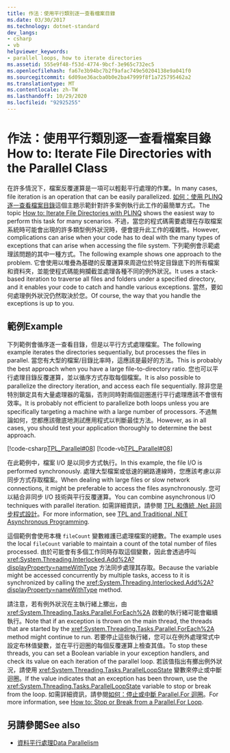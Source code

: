 ```yaml
---
title: 作法：使用平行類別逐一查看檔案目錄
ms.date: 03/30/2017
ms.technology: dotnet-standard
dev_langs:
- csharp
- vb
helpviewer_keywords:
- parallel loops, how to iterate directories
ms.assetid: 555e9f48-f53d-4774-9bcf-3e965c732ec5
ms.openlocfilehash: fa67e3b94bc7b2f9afac749e50204138e9a041f0
ms.sourcegitcommit: 6d09ae36acba0b0e2ba47999f8f1a725795462a2
ms.translationtype: MT
ms.contentlocale: zh-TW
ms.lasthandoff: 10/29/2020
ms.locfileid: "92925255"
---
```

# <a name="how-to-iterate-file-directories-with-the-parallel-class"></a><span data-ttu-id="e2802-102">作法：使用平行類別逐一查看檔案目錄</span><span class="sxs-lookup"><span data-stu-id="e2802-102">How to: Iterate File Directories with the Parallel Class</span></span>
<span data-ttu-id="e2802-103">在許多情況下，檔案反覆運算是一項可以輕鬆平行處理的作業。</span><span class="sxs-lookup"><span data-stu-id="e2802-103">In many cases, file iteration is an operation that can be easily parallelized.</span></span> <span data-ttu-id="e2802-104">[如何：使用 PLINQ 逐一查看檔案目錄](how-to-iterate-file-directories-with-plinq.md)這個主題示範針對許多案例執行此工作的最簡單方式。</span><span class="sxs-lookup"><span data-stu-id="e2802-104">The topic [How to: Iterate File Directories with PLINQ](how-to-iterate-file-directories-with-plinq.md) shows the easiest way to perform this task for many scenarios.</span></span> <span data-ttu-id="e2802-105">不過，當您的程式碼需要處理在存取檔案系統時可能會出現的許多類型例外狀況時，便會提升此工作的複雜性。</span><span class="sxs-lookup"><span data-stu-id="e2802-105">However, complications can arise when your code has to deal with the many types of exceptions that can arise when accessing the file system.</span></span> <span data-ttu-id="e2802-106">下列範例會示範處理該問題的其中一種方式。</span><span class="sxs-lookup"><span data-stu-id="e2802-106">The following example shows one approach to the problem.</span></span> <span data-ttu-id="e2802-107">它會使用以堆疊為基礎的反覆運算來周遊位於特定目錄底下的所有檔案和資料夾，並能使程式碼能夠攔截並處理各種不同的例外狀況。</span><span class="sxs-lookup"><span data-stu-id="e2802-107">It uses a stack-based iteration to traverse all files and folders under a specified directory, and it enables your code to catch and handle various exceptions.</span></span> <span data-ttu-id="e2802-108">當然，要如何處理例外狀況仍然取決於您。</span><span class="sxs-lookup"><span data-stu-id="e2802-108">Of course, the way that you handle the exceptions is up to you.</span></span>  
  
## <a name="example"></a><span data-ttu-id="e2802-109">範例</span><span class="sxs-lookup"><span data-stu-id="e2802-109">Example</span></span>  
 <span data-ttu-id="e2802-110">下列範例會循序逐一查看目錄，但是以平行方式處理檔案。</span><span class="sxs-lookup"><span data-stu-id="e2802-110">The following example iterates the directories sequentially, but processes the files in parallel.</span></span> <span data-ttu-id="e2802-111">當您有大型的檔案/目錄比率時，這應該是最好的方法。</span><span class="sxs-lookup"><span data-stu-id="e2802-111">This is probably the best approach when you have a large file-to-directory ratio.</span></span> <span data-ttu-id="e2802-112">您也可以平行處理目錄反覆運算，並以循序方式存取每個檔案。</span><span class="sxs-lookup"><span data-stu-id="e2802-112">It is also possible to parallelize the directory iteration, and access each file sequentially.</span></span> <span data-ttu-id="e2802-113">除非您是特別鎖定具有大量處理器的電腦，否則同時對兩個迴圈進行平行處理應該不會很有效率。</span><span class="sxs-lookup"><span data-stu-id="e2802-113">It is probably not efficient to parallelize both loops unless you are specifically targeting a machine with a large number of processors.</span></span> <span data-ttu-id="e2802-114">不過無論如何，您都應該徹底地測試應用程式以判斷最佳方法。</span><span class="sxs-lookup"><span data-stu-id="e2802-114">However, as in all cases, you should test your application thoroughly to determine the best approach.</span></span>  
  
 [!code-csharp[TPL_Parallel#08](../../../samples/snippets/csharp/VS_Snippets_Misc/tpl_parallel/cs/parallel_file.cs#08)]
 [!code-vb[TPL_Parallel#08](../../../samples/snippets/visualbasic/VS_Snippets_Misc/tpl_parallel/vb/fileiteration08.vb#08)]  
  
 <span data-ttu-id="e2802-115">在此範例中，檔案 I/O 是以同步方式執行。</span><span class="sxs-lookup"><span data-stu-id="e2802-115">In this example, the file I/O is performed synchronously.</span></span> <span data-ttu-id="e2802-116">處理大型檔案或低速的網路連線時，您應該考慮以非同步方式存取檔案。</span><span class="sxs-lookup"><span data-stu-id="e2802-116">When dealing with large files or slow network connections, it might be preferable to access the files asynchronously.</span></span> <span data-ttu-id="e2802-117">您可以結合非同步 I/O 技術與平行反覆運算。</span><span class="sxs-lookup"><span data-stu-id="e2802-117">You can combine asynchronous I/O techniques with parallel iteration.</span></span> <span data-ttu-id="e2802-118">如需詳細資訊，請參閱 [TPL 和傳統 .Net 非同步程式設計](tpl-and-traditional-async-programming.md)。</span><span class="sxs-lookup"><span data-stu-id="e2802-118">For more information, see [TPL and Traditional .NET Asynchronous Programming](tpl-and-traditional-async-programming.md).</span></span>  
  
 <span data-ttu-id="e2802-119">這個範例會使用本機 `fileCount` 變數維護已處理檔案的總數。</span><span class="sxs-lookup"><span data-stu-id="e2802-119">The example uses the local `fileCount` variable to maintain a count of the total number of files processed.</span></span> <span data-ttu-id="e2802-120">由於可能會有多個工作同時存取這個變數，因此會透過呼叫 <xref:System.Threading.Interlocked.Add%2A?displayProperty=nameWithType> 方法同步處理其存取。</span><span class="sxs-lookup"><span data-stu-id="e2802-120">Because the variable might be accessed concurrently by multiple tasks, access to it is synchronized by calling the <xref:System.Threading.Interlocked.Add%2A?displayProperty=nameWithType> method.</span></span>  
  
 <span data-ttu-id="e2802-121">請注意，若有例外狀況在主執行緒上擲出，由 <xref:System.Threading.Tasks.Parallel.ForEach%2A> 啟動的執行緒可能會繼續執行。</span><span class="sxs-lookup"><span data-stu-id="e2802-121">Note that if an exception is thrown on the main thread, the threads that are started by the <xref:System.Threading.Tasks.Parallel.ForEach%2A> method might continue to run.</span></span> <span data-ttu-id="e2802-122">若要停止這些執行緒，您可以在例外處理常式中設定布林值變數，並在平行迴圈的每個反覆運算上檢查其值。</span><span class="sxs-lookup"><span data-stu-id="e2802-122">To stop these threads, you can set a Boolean variable in your exception handlers, and check its value on each iteration of the parallel loop.</span></span> <span data-ttu-id="e2802-123">若該值指出有擲出例外狀況，請使用 <xref:System.Threading.Tasks.ParallelLoopState> 變數來停止或中斷迴圈。</span><span class="sxs-lookup"><span data-stu-id="e2802-123">If the value indicates that an exception has been thrown, use the <xref:System.Threading.Tasks.ParallelLoopState> variable to stop or break from the loop.</span></span> <span data-ttu-id="e2802-124">如需詳細資訊，請參閱[如何：停止或中斷 Parallel.For 迴圈](/previous-versions/dotnet/netframework-4.0/dd460721(v=vs.100))。</span><span class="sxs-lookup"><span data-stu-id="e2802-124">For more information, see [How to: Stop or Break from a Parallel.For Loop](/previous-versions/dotnet/netframework-4.0/dd460721(v=vs.100)).</span></span>  
  
## <a name="see-also"></a><span data-ttu-id="e2802-125">另請參閱</span><span class="sxs-lookup"><span data-stu-id="e2802-125">See also</span></span>

- [<span data-ttu-id="e2802-126">資料平行處理</span><span class="sxs-lookup"><span data-stu-id="e2802-126">Data Parallelism</span></span>](data-parallelism-task-parallel-library.md)
